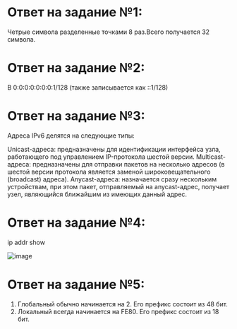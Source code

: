 # Ответ на задание №1:

Четрые символа разделенные точками 8 раз.Всего получается 32 символа.

# Ответ на задание №2:

В 0:0:0:0:0:0:0:1/128 (также записывается как ::1/128)

# Ответ на задание №3:

Адреса IPv6 делятся на следующие типы:

Unicast-адреса: предназначены для идентификации интерфейса узла, работающего под управлением IP-протокола шестой версии.
Multicast-адреса: предназначены для отправки пакетов на несколько адресов (в шестой версии протокола является заменой широковещательного (broadcast) адреса).
Anycast-адреса: назначается сразу нескольким устройствам, при этом пакет, отправляемый на anycast-адрес, получает узел, являющийся ближайшим из имеющих данный адрес.

# Ответ на задание №4:

ip addr show 

![image](https://user-images.githubusercontent.com/107581500/196051153-bdea1228-e62f-4522-9d80-10a5422960c7.png)


# Ответ на задание №5:

1. Глобальный обычно начинается на 2. Его префикс состоит из 48 бит.
2. Локальный всегда начинается на FE80. Его префикс состоит из 18 бит.

